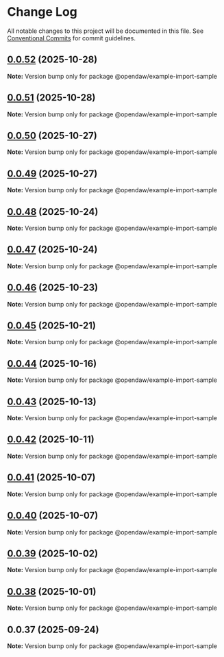 # Change Log

All notable changes to this project will be documented in this file.
See [Conventional Commits](https://conventionalcommits.org) for commit guidelines.

## [0.0.52](https://github.com/andremichelle/openDAW/compare/@opendaw/example-import-sample@0.0.51...@opendaw/example-import-sample@0.0.52) (2025-10-28)

**Note:** Version bump only for package @opendaw/example-import-sample

## [0.0.51](https://github.com/andremichelle/openDAW/compare/@opendaw/example-import-sample@0.0.50...@opendaw/example-import-sample@0.0.51) (2025-10-28)

**Note:** Version bump only for package @opendaw/example-import-sample

## [0.0.50](https://github.com/andremichelle/openDAW/compare/@opendaw/example-import-sample@0.0.49...@opendaw/example-import-sample@0.0.50) (2025-10-27)

**Note:** Version bump only for package @opendaw/example-import-sample

## [0.0.49](https://github.com/andremichelle/openDAW/compare/@opendaw/example-import-sample@0.0.48...@opendaw/example-import-sample@0.0.49) (2025-10-27)

**Note:** Version bump only for package @opendaw/example-import-sample

## [0.0.48](https://github.com/andremichelle/openDAW/compare/@opendaw/example-import-sample@0.0.47...@opendaw/example-import-sample@0.0.48) (2025-10-24)

**Note:** Version bump only for package @opendaw/example-import-sample

## [0.0.47](https://github.com/andremichelle/openDAW/compare/@opendaw/example-import-sample@0.0.46...@opendaw/example-import-sample@0.0.47) (2025-10-24)

**Note:** Version bump only for package @opendaw/example-import-sample

## [0.0.46](https://github.com/andremichelle/openDAW/compare/@opendaw/example-import-sample@0.0.45...@opendaw/example-import-sample@0.0.46) (2025-10-23)

**Note:** Version bump only for package @opendaw/example-import-sample

## [0.0.45](https://github.com/andremichelle/openDAW/compare/@opendaw/example-import-sample@0.0.44...@opendaw/example-import-sample@0.0.45) (2025-10-21)

**Note:** Version bump only for package @opendaw/example-import-sample

## [0.0.44](https://github.com/andremichelle/openDAW/compare/@opendaw/example-import-sample@0.0.43...@opendaw/example-import-sample@0.0.44) (2025-10-16)

**Note:** Version bump only for package @opendaw/example-import-sample

## [0.0.43](https://github.com/andremichelle/openDAW/compare/@opendaw/example-import-sample@0.0.42...@opendaw/example-import-sample@0.0.43) (2025-10-13)

**Note:** Version bump only for package @opendaw/example-import-sample

## [0.0.42](https://github.com/andremichelle/openDAW/compare/@opendaw/example-import-sample@0.0.41...@opendaw/example-import-sample@0.0.42) (2025-10-11)

**Note:** Version bump only for package @opendaw/example-import-sample

## [0.0.41](https://github.com/andremichelle/openDAW/compare/@opendaw/example-import-sample@0.0.40...@opendaw/example-import-sample@0.0.41) (2025-10-07)

**Note:** Version bump only for package @opendaw/example-import-sample

## [0.0.40](https://github.com/andremichelle/openDAW/compare/@opendaw/example-import-sample@0.0.39...@opendaw/example-import-sample@0.0.40) (2025-10-07)

**Note:** Version bump only for package @opendaw/example-import-sample

## [0.0.39](https://github.com/andremichelle/openDAW/compare/@opendaw/example-import-sample@0.0.38...@opendaw/example-import-sample@0.0.39) (2025-10-02)

**Note:** Version bump only for package @opendaw/example-import-sample

## [0.0.38](https://github.com/andremichelle/openDAW/compare/@opendaw/example-import-sample@0.0.37...@opendaw/example-import-sample@0.0.38) (2025-10-01)

**Note:** Version bump only for package @opendaw/example-import-sample

## 0.0.37 (2025-09-24)

**Note:** Version bump only for package @opendaw/example-import-sample
